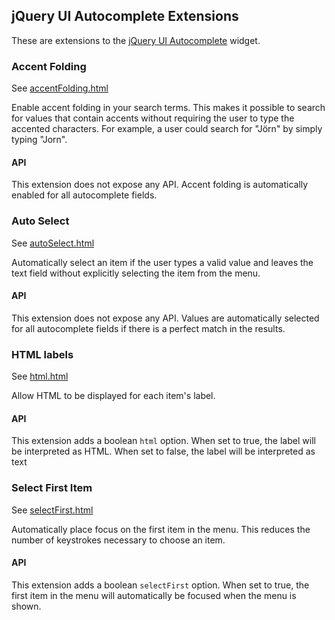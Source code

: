 ## jQuery UI Autocomplete Extensions ##

These are extensions to the [jQuery UI Autocomplete](http://docs.jquery.com/UI/Autocomplete) widget.

### Accent Folding ###

See [accentFolding.html](accentFolding.html)

Enable accent folding in your search terms. This makes it possible to search for values that contain accents without requiring the user to type the accented characters. For example, a user could search for "Jörn" by simply typing "Jorn".


#### API ####

This extension does not expose any API. Accent folding is automatically enabled for all autocomplete fields.


### Auto Select ###

See [autoSelect.html](autoSelect.html)

Automatically select an item if the user types a valid value and leaves the text field without explicitly selecting the item from the menu.


#### API ####

This extension does not expose any API. Values are automatically selected for all autocomplete fields if there is a perfect match in the results.


### HTML labels ###

See [html.html](html.html)

Allow HTML to be displayed for each item's label.

#### API ####

This extension adds a boolean `html` option. When set to true, the label will be interpreted as HTML. When set to false, the label will be interpreted as text


### Select First Item ###

See [selectFirst.html](selectFirst.html)

Automatically place focus on the first item in the menu. This reduces the number of keystrokes necessary to choose an item.

#### API ####

This extension adds a boolean `selectFirst` option. When set to true, the first item in the menu will automatically be focused when the menu is shown.
